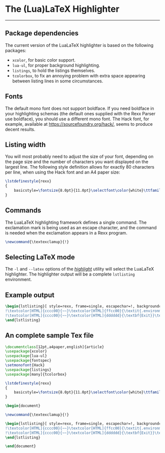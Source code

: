 The (Lua)LaTeX Highlighter
==========================

------------------------------

Package dependencies
--------------------

The current version of the LuaLaTeX highlighter
is based on the following packages:

- `xcolor`, for basic color support.
- `lua-ul`, for proper background highlighting.
- `listings`, to hold the listings themselves.
- `tcolorbox`, to fix an annoying problem with extra space
  appearing between listing lines in some circumstances.

Fonts
-----

The default mono font does not support boldface. If you need
boldface in your highlighting schemas (the default ones supplied
with the Rexx Parser use boldface), you should use a different
mono font. The Hack font, for example, available at
<https://sourcefoundry.org/hack/>, seems to produce decent
results.

Listing width
-------------

You will most probably need to adjust the size of your font,
depending on the page size and the number of characters
you want displayed on the largest line. The following style
definition allows for exactly 80 characters per line,
when using the Hack font and an A4 paper size:

~~~tex
\lstdefinestyle{rexx}
{
	basicstyle=\fontsize{8.0pt}{11.0pt}\selectfont\color{white}\ttfamily
}
~~~

Commands
--------

The LuaLaTeX highlighting framework defines a single command. The
exclamation mark is being used as an escape character,
and the command is needed when the exclamation
appears in a Rexx program.

~~~tex
\newcommand{\textexclamup}{!}
~~~

Selecting LaTeX mode
--------------------

The `-l` and `--latex` options of the
[*highlight*](/rexx-parser/doc/utilities/highlight/) utility
will select the LuaLaTeX highlighter. The highlighter output
will be a complete `lstlisting` environment.

Example output
--------------

~~~tex
\begin{lstlisting}[ style=rexx, frame=single, escapechar=!, backgroundcolor={\color[HTML]{000000}} ]
!\textcolor[HTML]{cccc00}{~~}\textcolor[HTML]{ffcc00}{\textit{.environment}}\textcolor[HTML]{ff0000}{\~{}}\textcolor[HTML]{b8fa5c}{\textit{test.2.x}}\textcolor[HTML]{cccc00}{~}\textcolor[HTML]{dddddd}{\textbf{=}}\textcolor[HTML]{cccc00}{~}\textcolor[HTML]{ff66ff}{test.}\textcolor[HTML]{33cccc}{2}\textcolor[HTML]{ff0000}{.}\textcolor[HTML]{ff66ff}{\textit{x}}\textcolor[HTML]{cccc00}{~~~~~~}\textcolor[HTML]{00cc00}{\textit{--~Method~call,~compound~variable...}}!
!\textcolor[HTML]{cccc00}{~~}\textcolor[HTML]{dddddd}{\textbf{Exit}}\textcolor[HTML]{cccc00}{~}\textcolor[HTML]{ffcc00}{\textit{.test.2.x}}\textcolor[HTML]{cccc00}{~~~~~~~~~~~~~~~~~~~~~~~~}\textcolor[HTML]{00cc00}{\textit{--~...and~environment~variable}}!
\end{lstlisting}
~~~

An complete sample Tex file
---------------------------

~~~tex
\documentclass[12pt,a4paper,english]{article}
\usepackage{xcolor}
\usepackage{lua-ul}
\usepackage{fontspec}
\setmonofont{Hack}
\usepackage{listings}
\usepackage[many]{tcolorbox}

\lstdefinestyle{rexx}
{
	basicstyle=\fontsize{8.0pt}{11.0pt}\selectfont\color{white}\ttfamily
}

\begin{document}

\newcommand{\textexclamup}{!}

\begin{lstlisting}[ style=rexx, frame=single, escapechar=!, backgroundcolor={\color[HTML]{000000}} ]
!\textcolor[HTML]{cccc00}{~~}\textcolor[HTML]{ffcc00}{\textit{.environment}}\textcolor[HTML]{ff0000}{\~{}}\textcolor[HTML]{b8fa5c}{\textit{test.2.x}}\textcolor[HTML]{cccc00}{~}\textcolor[HTML]{dddddd}{\textbf{=}}\textcolor[HTML]{cccc00}{~}\textcolor[HTML]{ff66ff}{test.}\textcolor[HTML]{33cccc}{2}\textcolor[HTML]{ff0000}{.}\textcolor[HTML]{ff66ff}{\textit{x}}\textcolor[HTML]{cccc00}{~~~~~~}\textcolor[HTML]{00cc00}{\textit{--~Method~call,~compound~variable...}}!
!\textcolor[HTML]{cccc00}{~~}\textcolor[HTML]{dddddd}{\textbf{Exit}}\textcolor[HTML]{cccc00}{~}\textcolor[HTML]{ffcc00}{\textit{.test.2.x}}\textcolor[HTML]{cccc00}{~~~~~~~~~~~~~~~~~~~~~~~~}\textcolor[HTML]{00cc00}{\textit{--~...and~environment~variable}}!
\end{lstlisting}

\end{document}
~~~